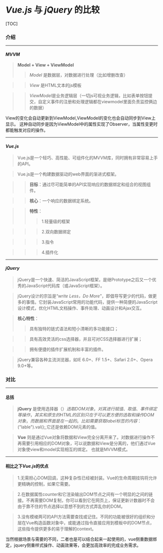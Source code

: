 ﻿# *Vue.js* 与 *jQuery* 的比较
[TOC]

### 介绍

-------------------------------------------------------------------------------

#### *MVVM*
>**Model + View + ViewModel**
>>*Model* 是数据层，对数据进行处理（比如增删改查）

>>*View* 是HTML文本的js模板

>>*ViewModel*是业务逻辑层（一切js可视业务逻辑，比如表单按钮提交，自定义事件的注册和处理逻辑都在viewmodel里面负责监控俩边的数据）

View的变化会自动更新到ViewModel,ViewModel的变化也会自动同步到View上显示。
这种自动同步是因为ViewModel中的属性实现了Observer，当属性变更时都能触发对应的操作。

-------------------------------------------------------------------------------

#### *Vue.js*
>Vue.js是一个轻巧、高性能、可组件化的MVVM库，同时拥有非常容易上手的API。

>Vue.js是一个构建数据驱动的web界面的渐进式框架。

>>**目标**：通过尽可能简单的API实现响应的数据绑定和组合的视图组件。

>>**核心**：一个响应的数据绑定系统。

>>**特性**：
>>>1.轻量级的框架

>>>2.双向数据绑定

>>>3.指令

>>>4.插件化

-------------------------------------------------------------------------------

#### *jQuery*
>jQuery是一个快速、简洁的JavaScript框架，是继Prototype之后又一个优秀的JavaScript代码库（或JavaScript框架）。

>jQuery设计的宗旨是“*write Less，Do More*”，即倡导写更少的代码，做更多的事情。它封装JavaScript常用的功能代码，提供一种简便的JavaScript设计模式，优化HTML文档操作、事件处理、动画设计和Ajax交互。

>**核心特性**：
>>具有独特的链式语法和短小清晰的多功能接口；

>>具有高效灵活的css选择器，并且可对CSS选择器进行扩展；

>>拥有便捷的插件扩展机制和丰富的插件。

>jQuery兼容各种主流浏览器，如IE 6.0+、FF 1.5+、Safari 2.0+、Opera 9.0+等。

### 对比

-------------------------------------------------------------------------------

#### 总括
>**jQuery**
是使用选择器（$）选取DOM对象，对其进行赋值、取值、事件绑定等操作，其实和原生的HTML的区别只在于可以更方便的选取和操作DOM对象，而数据和界面是在一起的。比如需要获取label标签的内容：$("lable").val();,它还是依赖DOM元素的值。 

>**Vue**
则是通过Vue对象将数据和View完全分离开来了。对数据进行操作不再需要引用相应的DOM对象，可以说数据和View是分离的，他们通过Vue对象使view和model实现相互的绑定。
也就是MVVM模式。

-------------------------------------------------------------------------------

#### 相比之下*Vue.js*的优点
>1.无需担心DOM回调，这种复杂性已经被封装。Vue的生命周期挂钩将允许更精确的控制，如果它需要。

>2.在数据属性counter和它渲染输出DOM节点之间有一个明显的之间的链接。不再需要DOM复制，你可以看到它在网页上，保证更新计数器时不会由于靠不住的节点选择以意想不到的方式弄乱你的DOM。

>3.没有模棱两可的API方法需要查找或记住。不同的功能被很好的组织和分层在Vue构造函数对象中，或能通过指令直接应用到模板中的DOM节点，这些指令提供更多的易于理解的context。

当然根据场景与需要的不同，二者也是可以结合起来一起使用的，vue侧重数据绑定，jquery侧重样式操作、动画效果等，会更加高效率的完成业务需求。

